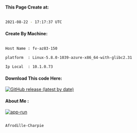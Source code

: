 
   
#### This Page Create at:

```bash

2021-08-22 - 17:17:37 UTC

```

#### Create By Machine:

```bash

Host Name : fv-az83-150

platform  : Linux-5.8.0-1039-azure-x86_64-with-glibc2.31

Ip Local  : 10.1.0.73

```
#### Download This code Here:

[![GitHub release (latest by date)](https://img.shields.io/github/v/release/Afrodille-Charpie/App-Run-1?style=for-the-badge&label=Download)](https://github.com/Afrodille-Charpie/App-Run-1/releases) 

</p> 

#### About Me :

[![app-run](https://github.com/Afrodille-Charpie/App-Run-1/actions/workflows/app-run.yml/badge.svg)](https://github.com/Afrodille-Charpie/App-Run-1/actions/workflows/app-run.yml)

```bash

Afrodille-Charpie

```

